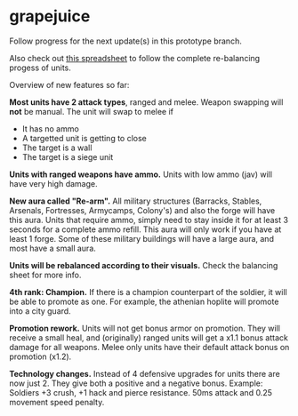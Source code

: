 # grapejuice
Follow progress for the next update(s) in this prototype branch.

Also check out [this spreadsheet](https://docs.google.com/spreadsheets/d/1g1GSy4thCCHUi5xWPgrDzG91Ty0kjowU_7ZluccuqoA/) to follow the complete re-balancing progess of units.

Overview of new features so far:

**Most units have 2 attack types**, ranged and melee. Weapon swapping will **not** be manual. 
The unit will swap to melee if 
- It has no ammo
- A targetted unit is getting to close
- The target is a wall
- The target is a siege unit

**Units with ranged weapons have ammo.** Units with low ammo (jav) will have very high damage.

**New aura called "Re-arm".** All military structures (Barracks, Stables, Arsenals, Fortresses, Armycamps, Colony's) and also the forge will have this aura. Units that require ammo, simply need to stay inside it for at least 3 seconds for a complete ammo refill. This aura will only work if you have at least 1 forge. Some of these military buildings will have a large aura, and most have a small aura.

**Units will be rebalanced according to their visuals.** Check the balancing sheet for more info.

**4th rank: Champion.** If there is a champion counterpart of the soldier, it will be able to promote as one. For example, the athenian hoplite will promote into a city guard.

**Promotion rework.** Units will not get bonus armor on promotion. They will receive a small heal, and (originally) ranged units will get a x1.1 bonus attack damage for all weapons. Melee only units have their default attack bonus on promotion (x1.2).

**Technology changes.** Instead of 4 defensive upgrades for units there are now just 2. They give both a positive and a negative bonus. Example: Soldiers +3 crush, +1 hack and pierce resistance. 50ms attack and 0.25 movement speed penalty. 
